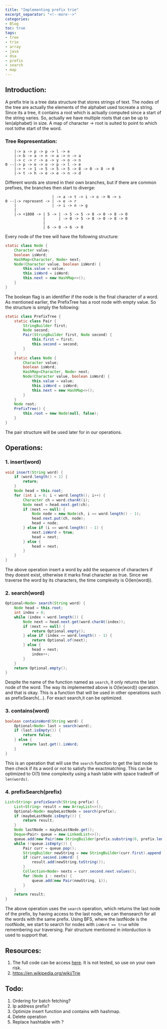 ```yaml
---
title: "Implementing prefix trie"
excerpt_separator: "<!--more-->"
categories:
- Blog
toc: true
tags:
- tree
- trie
- array
- java
- dsa
- prefix
- search
- map
---
```


## Introduction:

A prefix trie is a tree data structure that stores strings of text. The nodes of the tree are actually the elements of the alphabet used tocreate a string. Since its a tree, it contains a root which is actually computed since a start of the string varies.
So, actually we have multiple roots that can be up to len(alphabet) in size. A map of character -> root is suited to point to which root tothe start of the word.

### Tree Representation:

```
    |-> a -> p -> p -> l -> e    
    |-> b -> a -> n -> a -> n -> a
    |-> c -> r -> a -> y -> o -> n
0 --|-> p -> e -> o -> p -> l -> e
    |-> + -> 1 -> 5 -> 5 -> 5 -> 8 -> 0 -> 8 -> 0
    |-> t -> h -> e -> e -> n -> d
```

Different words are stored in their own branches, but if there are common prefixes, the branches then start to diverge:

```
                     | -> a -> t -> i -> o -> N -> s
0 --|-> represent -> | -> e -> r
    |                | -> i -> n -> g
    |                 
    |-> +1800 -> | 5 -> | -> 5 -> 5 -> 8 -> 0 -> 8 -> 0
                 |      | -> 0 -> 5 -> 8 -> 0 -> 8 -> 0
                 |
                 | 6 -> 0 -> 6 -> 0 
```

Every node of the tree will have the following structure:

```java
static class Node {
    Character value;
    boolean isWord;
    HashMap<Character, Node> next;
    Node(Character value, boolean isWord) {
        this.value = value;
        this.isWord = isWord;
        this.next = new HashMap<>();
    }
}
```
The boolean flag is an identifier if the node is the final character of a word. 
As mentioned earlier, the PrefixTree has a root node with empty value. So the structure is simply the following:
```java
static class PrefixTree {
    static class Pair {
        StringBuilder first;
        Node second;
        Pair(StringBuilder first, Node second) {
            this.first = first;
            this.second = second;
        }
    }
    static class Node {
        Character value;
        boolean isWord;
        HashMap<Character, Node> next;
        Node(Character value, boolean isWord) {
            this.value = value;
            this.isWord = isWord;
            this.next = new HashMap<>();
        }
    }
    Node root;
    PrefixTree() {
        this.root = new Node(null, false);
    }
}
```
The pair structure will be used later for in our operations.

## Operations:

### 1. insert(word)
```java
void insert(String word) {
    if (word.length() < 1) {
        return;
    }
    Node head = this.root;
    for (int i = 0; i < word.length(); i++) {
        Character ch = word.charAt(i);
        Node next = head.next.get(ch);
        if (next == null) {
            Node node = new Node(ch, i == word.length() - 1);
            head.next.put(ch, node);
            head = node;
        } else if (i == word.length() - 1) {
            next.isWord = true;
            head = next;
        } else {
            head = next;
        }
    }
}
```
The above operation insert a word by add the sequence of characters if they doesnt exist, otherwise it marks final character as true.
Since we traverse the word by its characters, the time complexity is O(len(word)).

### 2. search(word)
```java
Optional<Node> search(String word) {
    Node head = this.root;
    int index = 0;
    while (index < word.length()) {
        Node next = head.next.get(word.charAt(index));
        if (next == null) {
            return Optional.empty();
        } else if (index == word.length() - 1) {
            return Optional.of(next);
        } else {
            head = next;
            index++;
        }
    }
    return Optional.empty();
}
```
Despite the name of the function named as `search`, it only returns the last node of the word. The way its implemented above is O(le(word)) operation. and that is okay. This is a function that will be used in other operations such as prefixSearch(...). For exact search,it can be optimized.

### 3. contains(word)

```java
boolean containsWord(String word) {
    Optional<Node> last = search(word);
    if (last.isEmpty()) {
        return false;
    } else {
        return last.get().isWord;
    }
}
```
This is an operation that will use the `search` function to get the last node to then check if its a word or not to satisfy the exactmatching.
This can be optimized to O(1) time complexity using a hash table with space tradeoff of `len(words)`.

### 4. prefixSearch(prefix)
```java
List<String> prefixSearch(String prefix) {
    List<String> result = new ArrayList<>();
    Optional<Node> maybeLastNode = search(prefix);
    if (maybeLastNode.isEmpty()) {
        return result;
    }
    Node lastNode = maybeLastNode.get();
    Deque<Pair> queue = new LinkedList<>();
    queue.add(new Pair(new StringBuilder(prefix.substring(0, prefix.length() - 1)), lastNode));
    while (!queue.isEmpty()) {
        Pair curr = queue.pop();
        StringBuilder newString = new StringBuilder(curr.first).append(curr.second.value);
        if (curr.second.isWord) {                    
            result.add(newString.toString());
        }
        Collection<Node> nexts = curr.second.next.values();
        for (Node i : nexts) {
            queue.add(new Pair(newString, i));
        }
    }
    return result;
}

```
The above operation uses the `search` operation, which returns the last node of the prefix, by having access to the last node, we can thensearch for all the words with the same prefix. Using BFS, where the lastNode is the rootNode, we start to search for nodes with `isWord == true` while remembering our traversing. Pair structure mentioned in intorduction is used to support that.

## Resources:
1. The full code can be access [here](Solution.java). It is not tested, so use on your own risk.
2. https://en.wikipedia.org/wiki/Trie

## Todo:
1. Ordering for batch fetching?
2. Ip address prefix?
3. Optimize insert function and contains with hashmap.
4. Delete operation
5. Replace hashtable with ?
